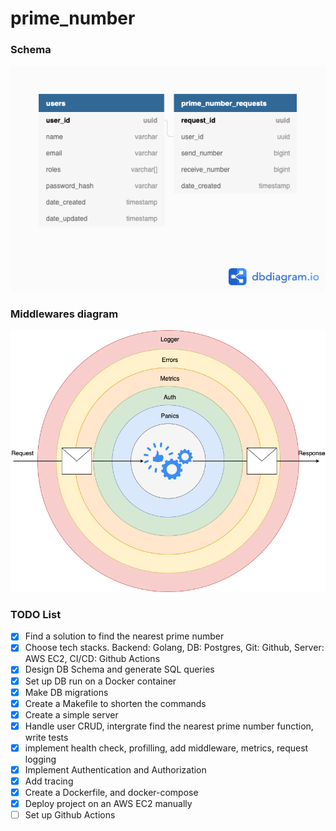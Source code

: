 # prime_number

### Schema

<img src="./Prime number .png">


### Middlewares diagram

<img src="./middlewares.png">

### TODO List

- [x] Find a solution to find the nearest prime number
- [x] Choose tech stacks. Backend: Golang, DB: Postgres, Git: Github, Server: AWS EC2, CI/CD: Github Actions
- [x] Design DB Schema and generate SQL queries
- [x] Set up DB run on a Docker container
- [x] Make DB migrations
- [x] Create a Makefile to shorten the commands
- [x] Create a simple server
- [x] Handle user CRUD, intergrate find the nearest prime number function, write tests
- [x] implement health check, profilling, add middleware, metrics, request logging
- [x] Implement Authentication and Authorization
- [x] Add tracing
- [x] Create a Dockerfile, and docker-compose 
- [x] Deploy project on an AWS EC2 manually
- [ ] Set up Github Actions
